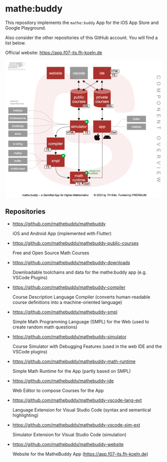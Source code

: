 # mathe:buddy

This repository implements the `mathe:buddy` App for the iOS App Store and Google Playground.

Also consider the other repositories of this GitHub account. You will find a list below.

Official website: https://app.f07-its.fh-koeln.de

![](img/mathebuddy-comp-diag.png)

## Repositories

- https://github.com/mathebuddy/mathebuddy

  iOS and Android App (implemented with Flutter)

- https://github.com/mathebuddy/mathebuddy-public-courses

  Free and Open Source Math Courses

- https://github.com/mathebuddy/mathebuddy-downloads

  Downloadable toolchains and data for the mathe:buddy app (e.g. VSCode Plugins)

- https://github.com/mathebuddy/mathebuddy-compiler

  Course Description Language Compiler (converts human-readable course definitions into a machine-oriented language)

- https://github.com/mathebuddy/mathebuddy-smpl

  Simple Math Programming Language (SMPL) for the Web (used to create random math questions)

- https://github.com/mathebuddy/mathebuddy-simulator

  Course Simulator with Debugging Features (used in the web IDE and the VSCode plugins)

- https://github.com/mathebuddy/mathebuddy-math-runtime

  Simple Math Runtime for the App (partly based on SMPL)

- https://github.com/mathebuddy/mathebuddy-ide

  Web Editor to compose Courses for the App

- https://github.com/mathebuddy/mathebuddy-vscode-lang-ext

  Language Extension for Visual Studio Code (syntax and semantical highlighting)

- https://github.com/mathebuddy/mathebuddy-vscode-sim-ext

  Simulator Extension for Visual Studio Code (simulation)

- https://github.com/mathebuddy/mathebuddy-website

  Website for the MatheBuddy App (https://app.f07-its.fh-koeln.de)
